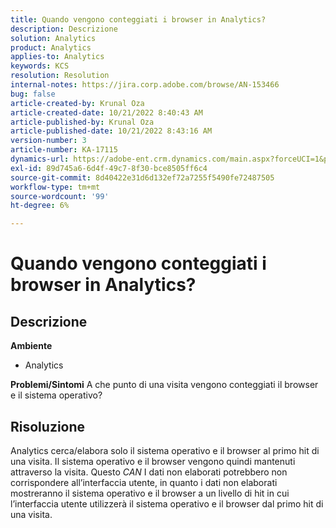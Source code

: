 ```yaml
---
title: Quando vengono conteggiati i browser in Analytics?
description: Descrizione
solution: Analytics
product: Analytics
applies-to: Analytics
keywords: KCS
resolution: Resolution
internal-notes: https://jira.corp.adobe.com/browse/AN-153466
bug: false
article-created-by: Krunal Oza
article-created-date: 10/21/2022 8:40:43 AM
article-published-by: Krunal Oza
article-published-date: 10/21/2022 8:43:16 AM
version-number: 3
article-number: KA-17115
dynamics-url: https://adobe-ent.crm.dynamics.com/main.aspx?forceUCI=1&pagetype=entityrecord&etn=knowledgearticle&id=d401d507-1c51-ed11-bba2-0022480867fb
exl-id: 89d745a6-6d4f-49c7-8f30-bce8505ff6c4
source-git-commit: 8d40422e31d6d132ef72a7255f5490fe72487505
workflow-type: tm+mt
source-wordcount: '99'
ht-degree: 6%

---
```


# Quando vengono conteggiati i browser in Analytics?

## Descrizione

<b>Ambiente</b>
- Analytics



<b>Problemi/Sintomi</b>
A che punto di una visita vengono conteggiati il browser e il sistema operativo?


## Risoluzione


Analytics cerca/elabora solo il sistema operativo e il browser al primo hit di una visita. Il sistema operativo e il browser vengono quindi mantenuti attraverso la visita. Questo *CAN* I dati non elaborati potrebbero non corrispondere all’interfaccia utente, in quanto i dati non elaborati mostreranno il sistema operativo e il browser a un livello di hit in cui l’interfaccia utente utilizzerà il sistema operativo e il browser dal primo hit di una visita.

